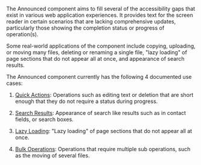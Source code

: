 The Announced component aims to fill several of the accessibility gaps that exist in various web application experiences.
It provides text for the screen reader in certain scenarios that are lacking comprehensive updates, particularly those showing
the completion status or progress of operation(s).

Some real-world applications of the component include copying, uploading, or moving many files, deleting or renaming a single file,
"lazy loading" of page sections that do not appear all at once, and appearance of search results.

The Announced component currently has the following 4 documented use cases:

1. [Quick Actions](#examples/announced/quickactions): Operations such as editing text or deletion that are short enough that they do not require a status during progress.

2. [Search Results](#examples/announced/searchresults): Appearance of search like results such as in contact fields, or search boxes.

3. [Lazy Loading](#examples/announced/lazyloading): "Lazy loading" of page sections that do not appear all at once.

4. [Bulk Operations](#examples/announced/bulkoperations): Operations that require multiple sub operations, such as the moving of several files.
